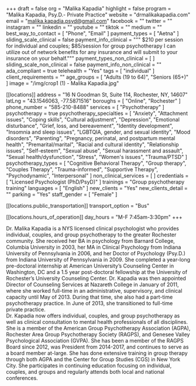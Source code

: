 +++
draft = false
org = "Malika Kapadia"
highlight = false
program = "Malika Kapadia, Psy.D.- Private Practice"
website = "drmalikakapadia.com"
email = "malika.kapadia.psyd@gmail.com"
facebook = ""
twitter = ""
instagram = ""
linkedin = ""
youtube = ""
tiktok = ""
medium = ""
best_way_to_contact = [ "Phone", "Email" ]
payment_types = [ "Aetna" ]
sliding_scale_clinical = false
payment_info_clinical = """
$210 per session for individual and couples; $85/session for group psychotherapy
I can utilize out of network benefits for any insurance and will submit to your insurance on your behalf."""
payment_types_non_clinical = [ ]
sliding_scale_non_clinical = false
payment_info_non_clinical = ""
ada_compliant = true
telehealth = "Yes"
tags = [ "individual" ]
client_requirements = ""
age_groups = [ "Adults (19 to 64)", "Seniors (65+)" ]
image = "/img/crop1 (1) - Malika Kapadia.jpg"

[[locations]]
address = "16 N Goodman St, Suite 114, Rochester, NY, 14607"
latLng = "43.1546063, -77.5871516"
boroughs = [ "Online", "Rochester" ]
phone_number = "585-210-8488"
services = [ "Psychotherapy" ]
psychotherapy = true
psychotherapy_specialties = [
  "Anxiety",
  "Attachment issues",
  "Coping skills",
  "Cultural adjustment",
  "Depression",
  "Emotional disturbance",
  "Grief, loss, and bereavement",
  "Identity development",
  "Insomnia and sleep issues",
  "LGBTQIA, gender, and sexual identity",
  "Mood disorders",
  "Parenting",
  "Pregnancy, perinatal, and postpartum mental health",
  "Premarital/marital",
  "Racial and cultural identity",
  "Relationship issues",
  "Self-esteem",
  "Sexual abuse",
  "Sexual harassment and assault",
  "Sexual health/dysfunction",
  "Stress",
  "Women's issues",
  "Trauma/PTSD"
]
psychotherapy_types = [
  "Cognitive Behavioral Therapy",
  "Group therapy",
  "Couples Therapy",
  "Trauma-informed",
  "Supportive Therapy",
  "Psychodynamic",
  "Interpersonal"
]
non_clinical_services = [ ]
credentials = [ "Licensed Psychologist (PhD/PsyD)" ]
trainings = "Group psychotherapy training"
languages = [ "English" ]
new_clients = "Yes"
new_clients_detail = ""
parking = "Yes"
staff_gender = [ "Female" ]

  [[locations.public_transportation]]
  transport_option = "Bus"

  [[locations.hours_of_operation]]
  day_hours = "M-F 7:45am-3:30pm"
+++


Dr. Malika Kapadia is a NYS licensed clinical psychologist who provides individual, couples, and group psychotherapy to the greater Rochester community. She received her BA in psychology from Barnard College, Columbia University in 2003, her MA in Clinical Psychology from Indiana University of Pennsylvania in 2006, and her Doctor of Psychology (Psy.D.) from Indiana University of Pennsylvania in 2009. She completed a year-long pre-doctoral internship at American University’s Counseling Center in Washington, DC and a 1.5 year post-doctoral fellowship at the University of Rochester’s University Counseling Center. Dr. Kapadia was then appointed Director of Counseling Services at Nazareth College in January of 2011, where she worked full-time in an administrative, supervisory, and clinical capacity until May of 2013. During that time, she also had a part-time psychotherapy practice. In June of 2013, she transitioned to full-time private practice. <br>
Dr. Kapadia now offers individual, couples, and group psychotherapy as well as clinical consultation to mental health professionals of all disciplines. She is a member of the American Group Psychotherapy Association (AGPA), Rochester Area Group Psychotherapy Society (RAGPS), and Genesee Valley Psychological Association (GVPA). She has been a member of the RAGPS Board since 2012, was President from 2014-2017, and continues to serve as a board member at-large. She has done extensive training in group therapy through both AGPA and the Center for Group Studies (CGS) in New York City. She participates  in continuing education focusing on individual, couples, and groups and regularly attends both local and national conferences. <br>
